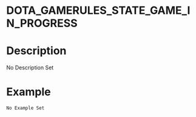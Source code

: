 # DOTA_GAMERULES_STATE_GAME_IN_PROGRESS
# Description
No Description Set
# Example
```No Example Set```